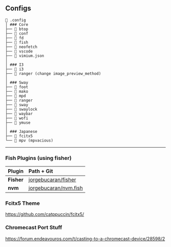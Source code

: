 ## Configs

```
 .config
│ ### Core
├──  btop
├──  conf
├──  fd
├── 󰈺 fish
├──  neofetch
├── 󰨞 vscode
├──  vimium.json
│
│ ### I3
├──  i3
├──  ranger (change image_preview_method)
│
│ ### Sway
├──  foot
├──  mako
├──  mpd
├──  ranger
├──  sway
├──  swaylock
├──  waybar
├──  wofi
├──  ymuse
│
│ ### Japanese
├──  fcitx5
└──  mpv (mpvacious)
```

---

### Fish Plugins (using fisher)

| Plugin     | Path + Git                                                        |
| ---------- | :---------------------------------------------------------------- |
| **Fisher** | [jorgebucaran/fisher](https://github.com/jorgebucaran/fisher)     |
| **nvm**    | [jorgebucaran/nvm.fish](https://github.com/jorgebucaran/nvm.fish) |

### Fcitx5 Theme

https://github.com/catppuccin/fcitx5/

### Chromecast Port Stuff

https://forum.endeavouros.com/t/casting-to-a-chromecast-device/28598/2
